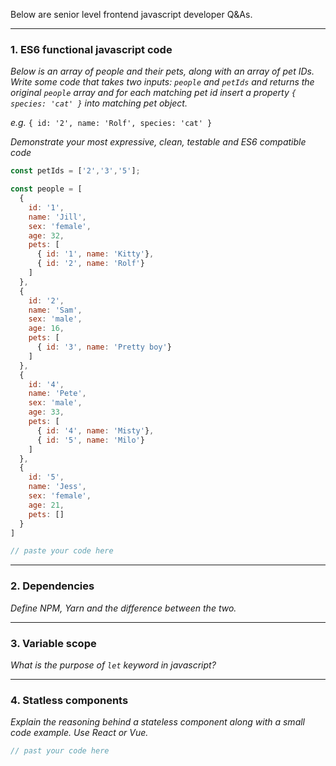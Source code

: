 Below are senior level frontend javascript developer Q&As.

-------------------------

### 1. ES6 functional javascript code

*Below is an array of people and their pets, along with an array of pet IDs. Write some code that takes two inputs: `people` and `petIds` and returns the original `people` array and for each matching pet id insert a property `{ species: 'cat' }` into matching pet object.*

*e.g.* `{ id: '2', name: 'Rolf', species: 'cat' }`

*Demonstrate your most expressive, clean, testable and ES6 compatible code*

```javascript
const petIds = ['2','3','5'];

const people = [
  {
    id: '1',
    name: 'Jill',
    sex: 'female',
    age: 32,
    pets: [
      { id: '1', name: 'Kitty'},
      { id: '2', name: 'Rolf'}
    ]
  },
  {
    id: '2',
    name: 'Sam',
    sex: 'male',
    age: 16,
    pets: [
      { id: '3', name: 'Pretty boy'}
    ]
  },
  {
    id: '4',
    name: 'Pete',
    sex: 'male',
    age: 33,
    pets: [
      { id: '4', name: 'Misty'},
      { id: '5', name: 'Milo'}
    ]
  },
  {
    id: '5',
    name: 'Jess',
    sex: 'female',
    age: 21,
    pets: []
  }  
]
```

```javascript
// paste your code here
```

-------------------------

### 2. Dependencies

*Define NPM, Yarn and the difference between the two.*

-------------------------

### 3. Variable scope

*What is the purpose of `let` keyword in javascript?*

-------------------------

### 4. Statless components

*Explain the reasoning behind a stateless component along with a small code example. Use React or Vue.*

```javascript
// past your code here
```
